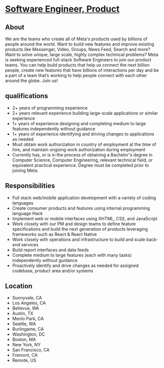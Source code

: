 # [Software Engineer, Product](https://www.metacareers.com/jobs/5871246029642592/)

## About
We are the teams who create all of Meta's products used by billions of people around the world. Want to build new features and improve existing products like Messenger, Video, Groups, News Feed, Search and more? Want to solve unique, large scale, highly complex technical problems? Meta is seeking experienced full-stack Software Engineers to join our product teams. You can help build products that help us connect the next billion people, create new features that have billions of interactions per day and be a part of a team that’s working to help people connect with each other around the globe. Join us!

## qualifications
- 2+ years of programming experience
- 2+ years relevant experience building large-scale applications or similar experience
- 1+ years of experience designing and completing medium to large features independently without guidance
- 1+ years of experience identifying and driving changes to applications as needed
- Must obtain work authorization in country of employment at the time of hire, and maintain ongoing work authorization during employment
- Currently has, or is in the process of obtaining a Bachelor's degree in Computer Science, Computer Engineering, relevant technical field, or equivalent practical experience. Degree must be completed prior to joining Meta.

## Responsibilities
- Full stack web/mobile application development with a variety of coding languages
- Create consumer products and features using internal programming language Hack
- Implement web or mobile interfaces using XHTML, CSS, and JavaScript
- Work closely with our PM and design teams to define feature specifications and build the next generation of products leveraging frameworks such as React & React Native
- Work closely with operations and infrastructure to build and scale back-end services
- Build report interfaces and data feeds
- Complete medium to large features (each with many tasks) independently without guidance
- Proactively identify and drive changes as needed for assigned codebase, product area and/or systems

## Location
- Sunnyvale, CA 
- Los Angeles, CA 
- Bellevue, WA 
- Austin, TX 
- Menlo Park, CA 
- Seattle, WA 
- Burlingame, CA 
- Washington, DC 
- Boston, MA 
- New York, NY 
- San Francisco, CA 
- Fremont, CA 
- Remote, US